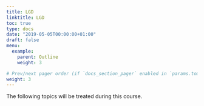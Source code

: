 ```yaml
---
title: LGD
linktitle: LGD
toc: true
type: docs
date: "2019-05-05T00:00:00+01:00"
draft: false
menu:
  example:
    parent: Outline
    weight: 3

# Prev/next pager order (if `docs_section_pager` enabled in `params.toml`)
weight: 3
---
```


The following topics will be treated during this course.
